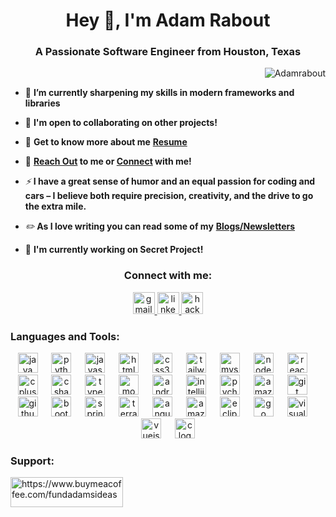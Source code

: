 <h1 align="center">Hey 👋, I'm Adam Rabout</h1>
<h3 align="center">A Passionate Software Engineer from Houston, Texas</h3>

<p align="right"> <img src="https://profile-counter.glitch.me/Adamrabout/count.svg?" alt="Adamrabout" /> </p>

- 🌱 **I’m currently sharpening my skills in modern frameworks and libraries**

- 🤝 **I'm open to collaborating on other projects!**

- 📄 **Get to know more about me** **[Resume](https://docs.google.com/document/d/1slxqB564sxghRZot8erRjvWLFsp735WU/edit?usp=sharing&ouid=114964691915252297622&rtpof=true&sd=true)**

- 💬 **[Reach Out](adamrabout03@gmail.com) to me or [Connect](https://www.linkedin.com/in/raboutadam) with me!**

- *⚡* **I have a great sense of humor and an equal passion for coding and cars – I believe both require precision, creativity, and the drive to go the extra mile.**

- *✏️* **As I love writing you can read some of my** **[Blogs/Newsletters](https://hashnode.com/@AdamDevs](https://adamdevs.hashnode.dev/))**

- 🚀 **I'm currently working on Secret Project!** 

<h3 align="center">Connect with me:</h3>
<div align="center">
  <a href="adamrabout03@gmail.com" target="_blank">
    <img src="https://img.shields.io/static/v1?message=Gmail&logo=gmail&label=&color=D14836&logoColor=white&labelColor=&style=for-the-badge" height="35" alt="gmail logo"/>
  </a>
  <a href="linkedin.com/in/raboutadam" target="_blank">
    <img src="https://img.shields.io/static/v1?message=LinkedIn&logo=linkedin&label=&color=0077B5&logoColor=white&labelColor=&style=for-the-badge" height="35" alt="linkedin logo"/>
  </a>
  <a href="https://www.hackerrank.com/profile/adamrabout03" target="_blank">
    <img src="https://img.shields.io/static/v1?message=HackerRank&logo=hackerrank&label=&color=2EC866&logoColor=white&labelColor=&style=for-the-badge" height="35" alt="hackerrank logo"/>
  </a>
</div>

<h3 align="left">Languages and Tools:</h3>
<p <div align="center">
  <img src="https://cdn.jsdelivr.net/gh/devicons/devicon/icons/java/java-original.svg" height="32" alt="java logo"  />
  <img width="14" />
  <img src="https://cdn.jsdelivr.net/gh/devicons/devicon/icons/python/python-original.svg" height="32" alt="python logo"  />
  <img width="14" />
  <img src="https://cdn.jsdelivr.net/gh/devicons/devicon/icons/javascript/javascript-original.svg" height="32" alt="javascript logo"  />
  <img width="14" />
  <img src="https://cdn.jsdelivr.net/gh/devicons/devicon/icons/html5/html5-original.svg" height="32" alt="html5 logo"  />
  <img width="14" />
  <img src="https://cdn.jsdelivr.net/gh/devicons/devicon/icons/css3/css3-original.svg" height="32" alt="css3 logo"  />
  <img width="14" />
  <img src="https://cdn.jsdelivr.net/gh/devicons/devicon/icons/tailwindcss/tailwindcss-original-wordmark.svg" height="32" alt="tailwindcss logo"  />
  <img width="14" />
  <img src="https://cdn.jsdelivr.net/gh/devicons/devicon/icons/mysql/mysql-original.svg" height="32" alt="mysql logo"  />
  <img width="14" />
  <img src="https://cdn.jsdelivr.net/gh/devicons/devicon/icons/nodejs/nodejs-original.svg" height="32" alt="nodejs logo"  />
  <img width="14" />
  <img src="https://cdn.jsdelivr.net/gh/devicons/devicon/icons/react/react-original.svg" height="32" alt="react logo"  />
  <img width="14" />
  <img src="https://cdn.jsdelivr.net/gh/devicons/devicon/icons/cplusplus/cplusplus-original.svg" height="32" alt="cplusplus logo"  />
  <img width="14" />
  <img src="https://cdn.jsdelivr.net/gh/devicons/devicon/icons/csharp/csharp-original.svg" height="32" alt="csharp logo"  />
  <img width="14" />
  <img src="https://cdn.jsdelivr.net/gh/devicons/devicon/icons/typescript/typescript-original.svg" height="32" alt="typescript logo"  />
  <img width="14" />
  <img src="https://cdn.jsdelivr.net/gh/devicons/devicon/icons/mongodb/mongodb-original.svg" height="32" alt="mongodb logo"  />
  <img width="14" />
  <img src="https://cdn.jsdelivr.net/gh/devicons/devicon/icons/androidstudio/androidstudio-original.svg" height="32" alt="androidstudio logo"  />
  <img width="14" />
  <img src="https://cdn.jsdelivr.net/gh/devicons/devicon/icons/intellij/intellij-original.svg" height="32" alt="intellij logo"  />
  <img width="14" />
  <img src="https://cdn.jsdelivr.net/gh/devicons/devicon/icons/pycharm/pycharm-original.svg" height="32" alt="pycharm logo"  />
  <img width="14" />
  <img src="https://cdn.jsdelivr.net/gh/devicons/devicon/icons/amazonwebservices/amazonwebservices-original.svg" height="32" alt="amazonwebservices logo"  />
  <img width="14" />
  <img src="https://cdn.jsdelivr.net/gh/devicons/devicon/icons/git/git-original.svg" height="32" alt="git logo"  />
  <img width="14" />
  <img src="https://cdn.jsdelivr.net/gh/devicons/devicon/icons/github/github-original.svg" height="32" alt="github logo"  />
  <img width="14" />
  <img src="https://cdn.jsdelivr.net/gh/devicons/devicon/icons/bootstrap/bootstrap-original.svg" height="32" alt="bootstrap logo"  />
  <img width="14" />
  <img src="https://cdn.jsdelivr.net/gh/devicons/devicon/icons/spring/spring-original.svg" height="32" alt="spring logo"  />
  <img width="14" />
  <img src="https://cdn.jsdelivr.net/gh/devicons/devicon/icons/terraform/terraform-original.svg" height="32" alt="terraform logo"  />
  <img width="14" />
  <img src="https://cdn.jsdelivr.net/gh/devicons/devicon/icons/angularjs/angularjs-original.svg" height="32" alt="angularjs logo"  />
  <img width="14" />
  <img src="https://cdn.simpleicons.org/amazondynamodb/3553D6" height="32" alt="amazondynamodb logo"  />
  <img width="14" />
  <img src="https://skillicons.dev/icons?i=eclipse" height="32" alt="eclipseide logo"  />
  <img width="14" />
  <img src="https://skillicons.dev/icons?i=go" height="32" alt="go logo"  />
  <img width="14" />
  <img src="https://cdn.jsdelivr.net/gh/devicons/devicon/icons/visualstudio/visualstudio-plain.svg" height="32" alt="visualstudio logo"  />
  <img width="14" />
  <img src="https://cdn.jsdelivr.net/gh/devicons/devicon/icons/vuejs/vuejs-original.svg" height="32" alt="vuejs logo"  />
  <img width="14" />
  <img src="https://cdn.jsdelivr.net/gh/devicons/devicon/icons/c/c-original.svg" height="32" alt="c logo"  />
</div>
 </p>

<h3 align="left">Support:</h3>
<p><a href="https://www.buymeacoffee.com/fundadamsideas"> <img align="left" src="https://cdn.buymeacoffee.com/buttons/v2/default-yellow.png" height="48" width="180" alt="https://www.buymeacoffee.com/fundadamsideas" /></a></p><br><br>

<br clear="both">



